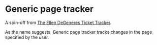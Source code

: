 Generic page tracker
=====================
A spin-off from [The Ellen DeGeneres Ticket Tracker](https://github.com/veeraya/ellen-tickets-tracker).

As the name suggests, Generic page tracker tracks changes in the page specified by the user.
